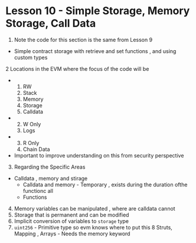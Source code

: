 # Lesson 10 - Simple Storage, Memory Storage, Call Data

1. Note the code for this section is the same from Lesson 9 
- Simple contract storage with retrieve and set functions , and using custom types 

2 Locations in the EVM where the focus of the code will be 
- 1. RW 
    1. Stack 
    2. Memory 
    3. Storage 
    4. Calldata
- 2. W Only
    1. Logs 
- 3. R Only
    1. Chain Data 
- Important to improve understanding on this from security perspective

3. Regarding the Specific Areas 
- Calldata , memory and stirage 
    - Calldata and memory - Temporary , exists during the duration ofthe functionc all
    - Functions 
4. Memory variables can be manipulated , where are calldata cannot 
5. Storage that is permanent and can be modified
6. Implicit conversion of variables to `storage` type
7. `uint256` - Primitive type so evm knows where to put this
8 Struts, Mapping , Arrays - Needs the memory keyword 

